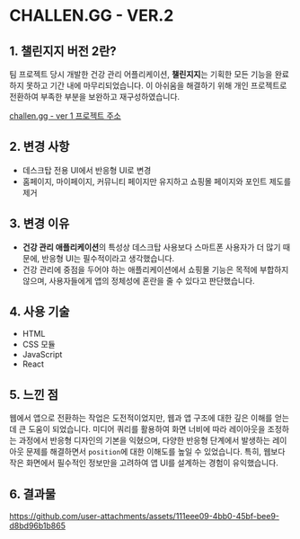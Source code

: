 # CHALLEN.GG - VER.2

## 1. 챌린지지 버전 2란?

팀 프로젝트 당시 개발한 건강 관리 어플리케이션, **챌린지지**는 기획한 모든 기능을 완료하지 못하고 기간 내에 마무리되었습니다. 이 아쉬움을 해결하기 위해 개인 프로젝트로 전환하여 부족한 부분을 보완하고 재구성하였습니다.

[challen.gg - ver 1 프로젝트 주소](https://github.com/JOY-org/CHALLEN.GG_FE.git)

## 2. 변경 사항

- 데스크탑 전용 UI에서 반응형 UI로 변경
- 홈페이지, 마이페이지, 커뮤니티 페이지만 유지하고 쇼핑몰 페이지와 포인트 제도를 제거

## 3. 변경 이유

- **건강 관리 애플리케이션**의 특성상 데스크탑 사용보다 스마트폰 사용자가 더 많기 때문에, 반응형 UI는 필수적이라고 생각했습니다.
- 건강 관리에 중점을 두어야 하는 애플리케이션에서 쇼핑몰 기능은 목적에 부합하지 않으며, 사용자들에게 앱의 정체성에 혼란을 줄 수 있다고 판단했습니다.

## 4. 사용 기술

- HTML
- CSS 모듈
- JavaScript
- React

## 5. 느낀 점

웹에서 앱으로 전환하는 작업은 도전적이었지만, 웹과 앱 구조에 대한 깊은 이해를 얻는 데 큰 도움이 되었습니다. 미디어 쿼리를 활용하여 화면 너비에 따라 레이아웃을 조정하는 과정에서 반응형 디자인의 기본을 익혔으며, 다양한 반응형 단계에서 발생하는 레이아웃 문제를 해결하면서 `position`에 대한 이해도를 높일 수 있었습니다. 특히, 웹보다 작은 화면에서 필수적인 정보만을 고려하여 앱 UI를 설계하는 경험이 유익했습니다.

## 6. 결과물
https://github.com/user-attachments/assets/111eee09-4bb0-45bf-bee9-d8bd96b1b865






